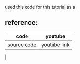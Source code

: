 used this code for this tutorial as a 












## reference:
|code|youtube|
|---|---|
|[source code](https://pastebin.com/zTZVi8Yv)| [youtube link](https://www.youtube.com/watch?v=vlrVB5X_bcM)
|



